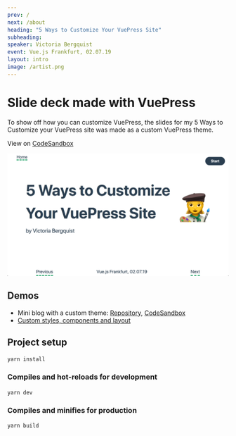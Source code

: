 ```yaml
---
prev: /
next: /about
heading: "5 Ways to Customize Your VuePress Site"
subheading:
speaker: Victoria Bergquist
event: Vue.js Frankfurt, 02.07.19
layout: intro
image: /artist.png
---
```


# Slide deck made with VuePress

To show off how you can customize VuePress, the slides for my 5 Ways to Customize your VuePress site was made as a custom VuePress theme.

View on [CodeSandbox](https://codesandbox.io/s/5-ways-to-customize-your-vuepress-site-slides-bc415)

![Slide deck screenshot](/.vuepress/public/screenshot.png)

## Demos

- Mini blog with a custom theme: [Repository](https://github.com/vicbergquist/vuepress-blog-demo), [CodeSandbox](https://codesandbox.io/s/vuepress-demo-simple-blog-with-custom-theme-sanity-cpdxi)
- [Custom styles, components and layout](https://codesandbox.io/s/vuejs-frankfurt-020719-vuepress-demo-customizations-459n7)

## Project setup
```
yarn install
```

### Compiles and hot-reloads for development
```
yarn dev
```

### Compiles and minifies for production
```
yarn build
```
